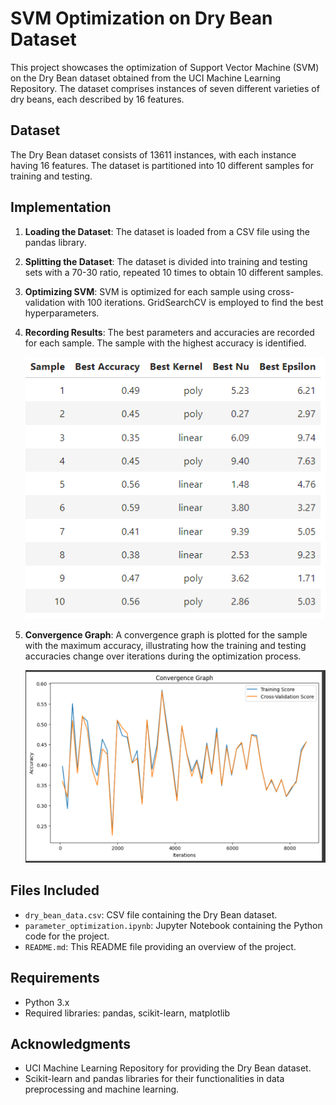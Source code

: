 # SVM Optimization on Dry Bean Dataset

This project showcases the optimization of Support Vector Machine (SVM) on the Dry Bean dataset obtained from the UCI Machine Learning Repository. The dataset comprises instances of seven different varieties of dry beans, each described by 16 features.

## Dataset

The Dry Bean dataset consists of 13611 instances, with each instance having 16 features. The dataset is partitioned into 10 different samples for training and testing.

## Implementation

1. **Loading the Dataset**: The dataset is loaded from a CSV file using the pandas library.

2. **Splitting the Dataset**: The dataset is divided into training and testing sets with a 70-30 ratio, repeated 10 times to obtain 10 different samples.

3. **Optimizing SVM**: SVM is optimized for each sample using cross-validation with 100 iterations. GridSearchCV is employed to find the best hyperparameters.

4. **Recording Results**: The best parameters and accuracies are recorded for each sample. The sample with the highest accuracy is identified.

   ![Optimization Results](https://github.com/suvir1711/Predictive-Analysis-ParameterOptimisation/blob/main/102117209optim.png)

5. **Convergence Graph**: A convergence graph is plotted for the sample with the maximum accuracy, illustrating how the training and testing accuracies change over iterations during the optimization process.

   ![Convergence Graph](https://github.com/suvir1711/Predictive-Analysis-ParameterOptimisation/blob/main/102117209_optim.png)

## Files Included

- `dry_bean_data.csv`: CSV file containing the Dry Bean dataset.
- `parameter_optimization.ipynb`: Jupyter Notebook containing the Python code for the project.
- `README.md`: This README file providing an overview of the project.

## Requirements

- Python 3.x
- Required libraries: pandas, scikit-learn, matplotlib

## Acknowledgments

- UCI Machine Learning Repository for providing the Dry Bean dataset.
- Scikit-learn and pandas libraries for their functionalities in data preprocessing and machine learning.
